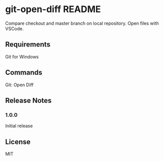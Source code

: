 # git-open-diff README

Compare checkout and master branch on local repository. Open files with VSCode.

## Requirements

Git for Windows

## Commands

Git: Open Diff

## Release Notes

### 1.0.0

Initial release

## License
MIT
